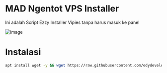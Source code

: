 # MAD Ngentot VPS Installer

Ini adalah Script Ezzy Installer Vipies tanpa harus masuk ke panel</br>

![image](https://github.com/edydevelopeler/m4Dc0cOlaQd0ngmMmpshshAHhhCroOT/assets/152673375/7598b274-000b-41b8-82f0-60359aa6a034)

# Instalasi
```bash
apt install wget -y && wget https://raw.githubusercontent.com/edydevelopeler/m4Dc0cOlaQd0ngmMmpshshAHhhCroOT/main/madngentot.sh && chmod +x madngentot.sh && ./madngentot.sh
